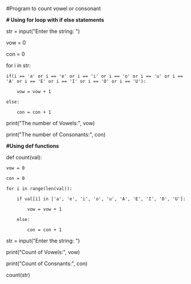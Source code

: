 #Program to count vowel or consonant

**# Using for loop with if else statements**

str = input("Enter the string: ")

vow = 0

con = 0

for i in str:

    if(i == 'a' or i == 'e' or i == 'i' or i == 'o' or i == 'u' or i == 'A' or i == 'E' or i == 'I' or i == 'O' or i == 'U'):

        vow = vow + 1

    else:

        con = con + 1

print("The number of Vowels:", vow)

print("The number of Consonants:", con)


**#Using def functions**

def count(val):

    vow = 0

    con = 0

    for i in range(len(val)):

        if val[i] in ['a', 'e', 'i', 'o', 'u', 'A', 'E', 'I', 'O', 'U']:

            vow = vow + 1

        else:

            con = con + 1

str = input("Enter the string: ")

print("Count of Vowels:", vow)

print("Count of Consnants:", con)

count(str)
